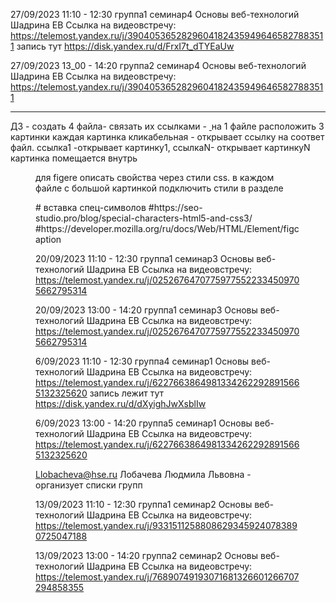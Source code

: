 27/09/2023 11:10  - 12:30 группа1 семинар4 Основы веб-технологий Шадрина ЕВ
Ссылка на видеовстречу: https://telemost.yandex.ru/j/39040536528296041824359496465827883511
запись тут https://disk.yandex.ru/d/FrxI7t_dTYEaUw

27/09/2023 13_00  - 14:20 группа2 семинар4 Основы веб-технологий Шадрина ЕВ
Ссылка на видеовстречу: https://telemost.yandex.ru/j/39040536528296041824359496465827883511
_________________________________________________________
ДЗ - создать 4 файла- связать их ссылками - <a href="ph-1.html"> <img src="preview-1.jpg" alt=""> </a>
на 1 файле расположить 3 картинки
каждая картинка кликабельная  - открывает ссылку на соответ файл. ссылка1 -открывает картинку1, ссылкаN- открывает картинкуN
картинка помещается внутрь <figure>
 для figere описать свойства через стили css. в каждом файле с большой картинкой подключить стили в разделе <head>
  <link rel="stylesheet" href="catsstyle.css">
# вставка спец-символов
#https://seo-studio.pro/blog/special-characters-html5-and-css3/
#https://developer.mozilla.org/ru/docs/Web/HTML/Element/figcaption




20/09/2023 11:10  - 12:30 группа1 семинар3 Основы веб-технологий Шадрина ЕВ
Ссылка на видеовстречу: https://telemost.yandex.ru/j/02526764707759775522334509705662795314

20/09/2023 13:00  - 14:20 группа1 семинар3 Основы веб-технологий Шадрина ЕВ
Ссылка на видеовстречу: https://telemost.yandex.ru/j/02526764707759775522334509705662795314


6/09/2023 11:10  - 12:30 группа4 семинар1 Основы веб-технологий Шадрина ЕВ
Ссылка на видеовстречу: https://telemost.yandex.ru/j/62276638649813342622928915665132325620
запись лежит тут https://disk.yandex.ru/d/dXyighJwXsblIw

6/09/2023 13:00 - 14:20 группа5 семинар1 Основы веб-технологий Шадрина ЕВ
Ссылка на видеовстречу: https://telemost.yandex.ru/j/62276638649813342622928915665132325620

Llobacheva@hse.ru Лобачева Людмила Львовна - организует списки групп


13/09/2023 11:10  - 12:30 группа1 семинар2 Основы веб-технологий Шадрина ЕВ
Ссылка на видеовстречу: https://telemost.yandex.ru/j/93315112588086293459240783890725047188

13/09/2023 13:00  - 14:20 группа2 семинар2 Основы веб-технологий Шадрина ЕВ
Ссылка на видеовстречу: https://telemost.yandex.ru/j/76890749193071681326601266707294858355



